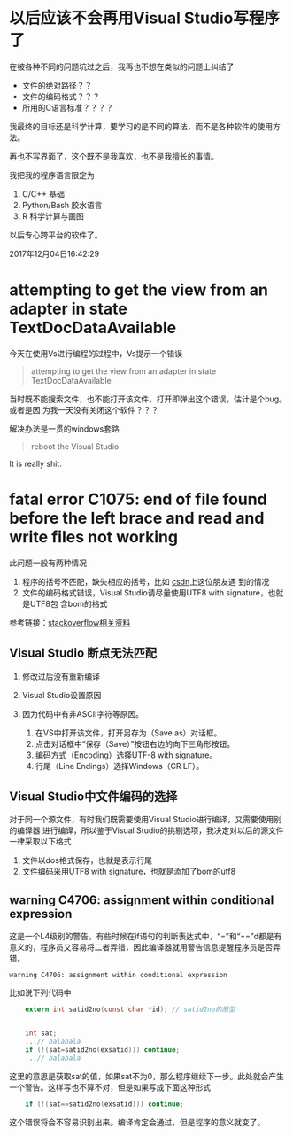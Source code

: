 ﻿---
tags: windows
toc : true
---

# 以后应该不会再用Visual Studio写程序了

在被各种不同的问题坑过之后，我再也不想在类似的问题上纠结了

- 文件的绝对路径？？
- 文件的编码格式？？？
- 所用的C语言标准？？？？

我最终的目标还是科学计算，要学习的是不同的算法，而不是各种软件的使用方法。

再也不写界面了，这个既不是我喜欢，也不是我擅长的事情。

我把我的程序语言限定为

1. C/C++ 基础
2. Python/Bash 胶水语言
3. R 科学计算与画图

以后专心跨平台的软件了。

2017年12月04日16:42:29  

# attempting to get the view from an adapter in state TextDocDataAvailable

今天在使用Vs进行编程的过程中，Vs提示一个错误

> attempting to get the view from an adapter in state TextDocDataAvailable

当时既不能搜索文件，也不能打开该文件，打开即弹出这个错误，估计是个bug。或者是因
为我一天没有关闭这个软件？？？

解决办法是一贯的windows套路

> reboot the Visual Studio

It is really shit.

# fatal error C1075: end of file found before the left brace and read and write files not working

此问题一般有两种情况

1. 程序的括号不匹配，缺失相应的括号，比如
   [csdn](http://blog.csdn.net/wjhuangjin/article/details/4803818)上这位朋友遇
   到的情况
2. 文件的编码格式错误，Visual Studio请尽量使用UTF8 with signature，也就是UTF8包
   含bom的格式

参考链接：[stackoverflow相关资料
](http://stackoverflow.com/questions/2672495/fatal-error-c1075-end-of-file-found-before-the-left-brace-and-read-and-write-fi)

## Visual Studio 断点无法匹配

1. 修改过后没有重新编译
2. Visual Studio设置原因
3. 因为代码中有非ASCII字符等原因。

    1. 在VS中打开该文件，打开另存为（Save as）对话框。
    2. 点击对话框中“保存（Save）”按钮右边的向下三角形按钮。
    3. 编码方式（Encoding）选择UTF-8 with signature。
    4. 行尾（Line Endings）选择Windows（CR LF）。

## Visual Studio中文件编码的选择

对于同一个源文件，有时我们既需要使用Visual Studio进行编译，又需要使用别的编译器
进行编译，所以鉴于Visual Studio的挑剔选项，我决定对以后的源文件一律采取以下格式

1. 文件以dos格式保存，也就是<CR><LF>表示行尾
2. 文件编码采用UTF8 with signature，也就是添加了bom的utf8

## warning C4706: assignment within conditional expression

这是一个L4级别的警告。有些时候在if语句的判断表达式中，“=”和“==”d都是有意义的，程序员又容易将二者弄错，因此编译器就用警告信息提醒程序员是否弄错。

```
warning C4706: assignment within conditional expression
```

比如说下列代码中

```c
    extern int satid2no(const char *id); // satid2no的原型


    int sat;
    ...// balabala
    if (!(sat=satid2no(exsatid))) continue;
    ...// balabala
```
这里的意思是获取sat的值，如果sat不为0，那么程序继续下一步。此处就会产生一个警告。这样写也不算不对，但是如果写成下面这种形式

```c
    if (!(sat==satid2no(exsatid))) continue;
```

这个错误将会不容易识别出来。编译肯定会通过，但是程序的意义就变了。

